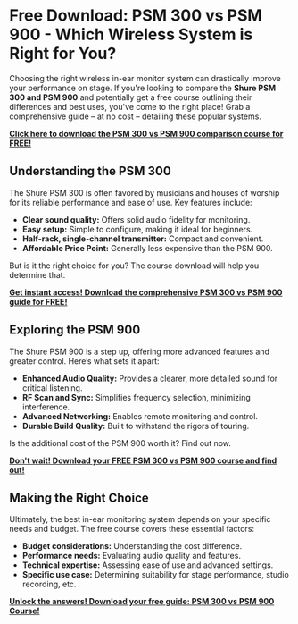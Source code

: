# Free Download: PSM 300 vs PSM 900 - Which Wireless System is Right for You?

Choosing the right wireless in-ear monitor system can drastically improve your performance on stage. If you're looking to compare the **Shure PSM 300 and PSM 900** and potentially get a free course outlining their differences and best uses, you've come to the right place! Grab a comprehensive guide – at no cost – detailing these popular systems.

[**Click here to download the PSM 300 vs PSM 900 comparison course for FREE!**](https://udemywork.com/psm-300-vs-psm-900)

## Understanding the PSM 300

The Shure PSM 300 is often favored by musicians and houses of worship for its reliable performance and ease of use. Key features include:

*   **Clear sound quality:** Offers solid audio fidelity for monitoring.
*   **Easy setup:** Simple to configure, making it ideal for beginners.
*   **Half-rack, single-channel transmitter:** Compact and convenient.
*   **Affordable Price Point:** Generally less expensive than the PSM 900.

But is it the right choice for you? The course download will help you determine that.

[**Get instant access! Download the comprehensive PSM 300 vs PSM 900 guide for FREE!**](https://udemywork.com/psm-300-vs-psm-900)

## Exploring the PSM 900

The Shure PSM 900 is a step up, offering more advanced features and greater control. Here’s what sets it apart:

*   **Enhanced Audio Quality:** Provides a clearer, more detailed sound for critical listening.
*   **RF Scan and Sync:** Simplifies frequency selection, minimizing interference.
*   **Advanced Networking:** Enables remote monitoring and control.
*   **Durable Build Quality:** Built to withstand the rigors of touring.

Is the additional cost of the PSM 900 worth it? Find out now.

[**Don't wait! Download your FREE PSM 300 vs PSM 900 course and find out!**](https://udemywork.com/psm-300-vs-psm-900)

## Making the Right Choice

Ultimately, the best in-ear monitoring system depends on your specific needs and budget. The free course covers these essential factors:

*   **Budget considerations:** Understanding the cost difference.
*   **Performance needs:** Evaluating audio quality and features.
*   **Technical expertise:** Assessing ease of use and advanced settings.
*   **Specific use case:** Determining suitability for stage performance, studio recording, etc.

[**Unlock the answers! Download your free guide: PSM 300 vs PSM 900 Course!**](https://udemywork.com/psm-300-vs-psm-900)

